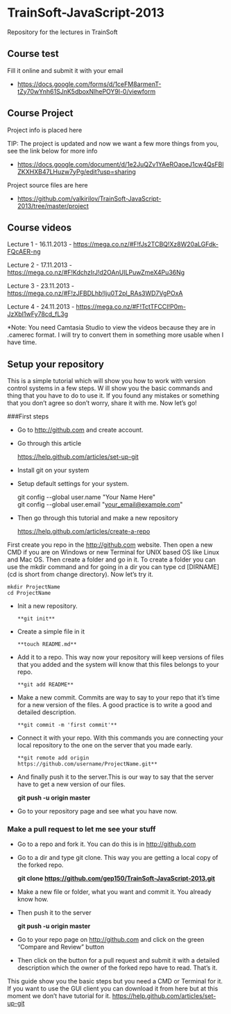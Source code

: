TrainSoft-JavaScript-2013
=========================

Repository for the lectures in TrainSoft

## Course test

Fill it online and submit it with your email

 - https://docs.google.com/forms/d/1ceFM8armenT-tZy70wYnh61SJnK5dboxNlhePOY9l-0/viewform

## Course Project
Project info is placed here

TIP: The project is updated and now we want a few more things from you, see the link below for more info

 - https://docs.google.com/document/d/1e2JuQZv1YAeROaoeJ1cw4QsFBlZKXHXB47LHuzw7yPg/edit?usp=sharing

Project source files are here

 - https://github.com/valkirilov/TrainSoft-JavaScript-2013/tree/master/project

## Course videos

Lecture 1 - 16.11.2013 - https://mega.co.nz/#F!fJs2TCBQ!Xz8W20aLGFdk-FQcAER-ng

Lecture 2 - 17.11.2013 - https://mega.co.nz/#F!KdchzIrJ!d2OAnUILPuwZmeX4Pu36Ng

Lecture 3 - 23.11.2013 - https://mega.co.nz/#F!zJFBDLhb!Iju0T2pl_RAs3WD7VgPOxA

Lecture 4 - 24.11.2013 - https://mega.co.nz/#F!TctTFCCI!P0m-JzXbI1wFy78cd_fL3g

*Note: You need Camtasia Studio to view the videos because they are in .camerec format. I will try to convert them
in something more usable when I have time.

## Setup your repository

This is a simple tutorial which will show you how to work with version control systems in a few steps. W
ill show you the basic commands and thing that you have to do to use it. If you found any mistakes or 
something that you don’t agree so don’t worry, share it with me. Now let’s go!

###First steps
* Go to http://github.com and create account.

* Go through this article

  https://help.github.com/articles/set-up-git

- Install git on your system

- Setup default settings for your system.

    git config --global user.name "Your Name Here"    
    git config --global user.email "your_email@example.com"   

- Then go through this tutorial and make a new repository

    https://help.github.com/articles/create-a-repo

First create you repo in the http://github.com website. Then open a new CMD if you are on Windows or new Terminal for UNIX based OS like Linux and Mac OS. Then create a folder and go in it. To create a folder you can use the mkdir command and for going in a dir you can type cd [DIRNAME] (cd is short from change directory). Now let’s try it.

	mkdir ProjectName
	cd ProjectName

- Init a new repository.

	  **git init**

- Create a simple file in it

	  **touch README.md**

- Add it to a repo. This way now your repository will keep versions of files that you added and the system will know that this files belongs to your repo.

	  **git add README**

- Make a new commit. Commits are way to say to your repo that it’s time for a new version of the files. A good practice is to write a good and detailed description.

	  **git commit -m 'first commit'**

- Connect it with your repo. With this commands you are connecting your local repository to the one on the server that you made early.

	  **git remote add origin https://github.com/username/ProjectName.git**

- And finally push it to the server.This is our way to say that the server have to get a new version of our files.

  	**git push -u origin master**

- Go to your repository page and see what you have now.

### Make a pull request to let me see your stuff

- Go to a repo and fork it. You can do this is in http://github.com

- Go to a dir and type git clone. This way you are getting a local copy of the forked repo.

  	**git clone https://github.com/gep150/TrainSoft-JavaScript-2013.git**

- Make a new file or folder, what you want and commit it. You already know how.

- Then push it to the server

  	**git push -u origin master**

- Go to your repo page on http://github.com and click on the green “Compare and Review” button

- Then click on the button for a pull request and submit it with a detailed description which the owner of the forked repo have to read. That’s it.


This guide show you the basic steps but you need a CMD or Terminal for it. If you want to use the GUI client you can download it from here but at this moment we don’t have tutorial for it.
https://help.github.com/articles/set-up-git


